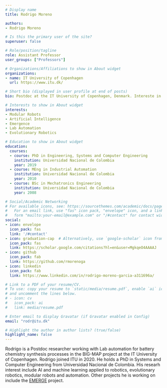 ```yaml
---
# Display name
title: Rodrigo Moreno

authors:
- Rodrigo Moreno

# Is this the primary user of the site?
superuser: false

# Role/position/tagline
role: Assistant Professor
user_groups: ["Professors"]

# Organizations/Affiliations to show in About widget
organizations:
- name: IT University of Copenhagen
  url: https://www.itu.dk/

# Short bio (displayed in user profile at end of posts)
bio: Postdoc at the IT University of Copenhagen, Denmark. Intereste in robotics and AI. I like cycling and videogames.

# Interests to show in About widget
interests:
- Modular Robots
- Artificial Intelligence
- Emergence 
- Lab Automation
- Evolutionary Robotics

# Education to show in About widget
education:
  courses:
  - course: PhD in Engineering, Systems and Computer Engineering
    institution: Universidad Nacional de Colombia
    year: 2019
  - course: MEng in Industrial Automation
    institution: Universidad Nacional de Colombia
    year: 2010
  - course: BSc in Mechatronics Engineering
    institution: Universidad Nacional de Colombia
    year: 2008

# Social/Academic Networking
# For available icons, see: https://sourcethemes.com/academic/docs/page-builder/#icons
#   For an email link, use "fas" icon pack, "envelope" icon, and a link in the
#   form "mailto:your-email@example.com" or "/#contact" for contact widget.
social:
- icon: envelope
  icon_pack: fas
  link: '/#contact'
- icon: graduation-cap  # Alternatively, use `google-scholar` icon from `ai` icon pack
  icon_pack: fas
  link: https://scholar.google.com/citations?hl=en&user=MgkqeO4AAAAJ
- icon: github
  icon_pack: fab
  link: https://github.com/rmorenoga
- icon: linkedin
  icon_pack: fab
  link: https://www.linkedin.com/in/rodrigo-moreno-garcia-a311696a/

# Link to a PDF of your resume/CV.
# To use: copy your resume to `static/media/resume.pdf`, enable `ai` icons in `params.toml`, 
# and uncomment the lines below.
# - icon: cv
#   icon_pack: ai
#   link: media/resume.pdf

# Enter email to display Gravatar (if Gravatar enabled in Config)
email: "rodr@itu.dk"

# Highlight the author in author lists? (true/false)
highlight_name: false
---
```


Rodrigo is a Postdoc researcher working with Lab automation for battery chemistry synthesis processes in the BIG-MAP project at the IT University of Copenhagen. Rodrigo joined ITU in 2020. He holds a PhD in Systems and Computer Engineering from Universidad Nacional de Colombia. His researh interest include AI and machine learning applied to robotics, evolutionary robotics, modular robots and automation. Other projects he is working on include the [EMERGE](/project/EMERGE) project.
